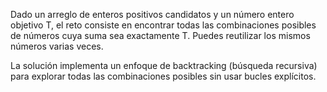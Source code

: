 Dado un arreglo de enteros positivos candidatos y un número entero objetivo T, el reto consiste en encontrar todas las combinaciones posibles de números cuya suma sea exactamente T.
Puedes reutilizar los mismos números varias veces.

La solución implementa un enfoque de backtracking (búsqueda recursiva) para explorar todas las combinaciones posibles sin usar bucles explícitos.
